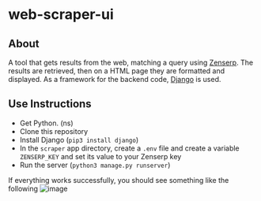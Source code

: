 # web-scraper-ui

## About
A tool that gets results from the web, matching a query using [Zenserp](https://zenserp.com/).
The results are retrieved, then on a HTML page they are formatted and displayed.
As a framework for the backend code, [Django](https://www.djangoproject.com/) is used.

## Use Instructions
+ Get Python. (ns)
+ Clone this repository
+ Install Django (`pip3 install django`)
+ In the `scraper` app directory, create a `.env` file and create a variable `ZENSERP_KEY` and set its value to your Zenserp key
+ Run the server (`python3 manage.py runserver`)

If everything works successfully, you should see something like the following
![image](https://user-images.githubusercontent.com/97091148/187571096-2beeb106-081b-40be-a38a-e774d9485d1e.png)
